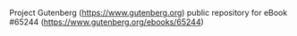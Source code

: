 Project Gutenberg (https://www.gutenberg.org) public repository for
eBook #65244 (https://www.gutenberg.org/ebooks/65244)
